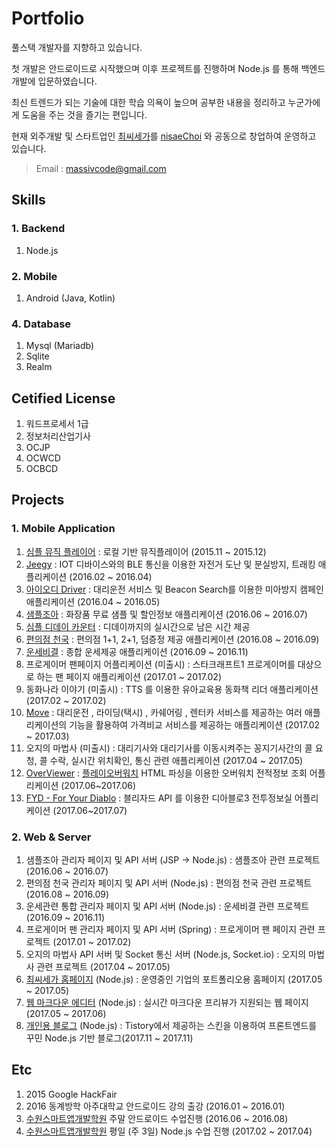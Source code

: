 # Portfolio

풀스택 개발자를 지향하고 있습니다.

첫 개발은 안드로이드로 시작했으며 이후 프로젝트를 진행하며 Node.js 를 통해 백엔드 개발에 입문하였습니다.

최신 트렌드가 되는 기술에 대한 학습 의욕이 높으며 공부한 내용을 정리하고 누군가에게 도움을 주는 것을 즐기는 편입니다.

현재 외주개발 및 스타트업인 [최씨세가](http://choisroyalfamily.com)를 [nisaeChoi](https://www.facebook.com/donghae.choi.31?lst=100010539379056%3A100003573668577%3A1497529717) 와 공동으로 창업하여 운영하고 있습니다.


> Email : [massivcode@gmail.com](mailto:massivcode@gmail.com)

## Skills

### 1. Backend
1. Node.js

### 2. Mobile
1. Android (Java, Kotlin)

### 4. Database
1. Mysql (Mariadb)
2. Sqlite
3. Realm

## Cetified License
1. 워드프로세서 1급
2. 정보처리산업기사
3. OCJP
4. OCWCD
5. OCBCD

## Projects

### 1. Mobile Application
1. [심플 뮤직 플레이어](https://play.google.com/store/apps/details?id=com.massivcode.androidmusicplayer) : 로컬 기반 뮤직플레이어 (2015.11 ~ 2015.12)
2. [Jeegy](https://play.google.com/store/apps/details?id=com.cssmart.jeegy) : IOT 디바이스와의 BLE 통신을 이용한 자전거 도난 및 분실방지, 트래킹 애플리케이션 (2016.02 ~ 2016.04)
3. [아이오디 Driver](https://play.google.com/store/apps/details?id=com.cssmart.cood) : 대리운전 서비스 및 Beacon Search를 이용한 미아방지 캠페인 애플리케이션 (2016.04 ~ 2016.05)
4. [샘플조아](https://play.google.com/store/apps/details?id=com.samplejoa) : 화장품 무료 샘플 및 할인정보 애플리케이션 (2016.06 ~ 2016.07)
5. [심플 디데이 카운터](https://play.google.com/store/apps/details?id=com.tistory.massivcode.simplecountdowntimer) : 디데이까지의 실시간으로 남은 시간 제공
6. [편의점 천국](https://play.google.com/store/apps/details?id=com.convenienceheaven) : 편의점 1+1, 2+1, 덤증정 제공 애플리케이션 (2016.08 ~ 2016.09)
7. [운세비결](https://play.google.com/store/apps/details?id=com.comprehensivefortune) : 종합 운세제공 애플리케이션 (2016.09 ~ 2016.11)
8. 프로게이머 팬페이지 어플리케이션 (미출시) : 스타크래프트1 프로게이머를 대상으로 하는 팬 페이지 애플리케이션 (2017.01 ~ 2017.02)
9. 동화나라 이야기 (미출시) : TTS 를 이용한 유아교육용 동화책 리더 애플리케이션 (2017.02 ~ 2017.02)
10. [Move]() : 대리운전 , 라이딩(택시) , 카쉐어링 , 렌터카 서비스를 제공하는 여러 애플리케이션의 기능을 활용하여 가격비교 서비스를 제공하는 애플리케이션 (2017.02 ~ 2017.03)
11. 오지의 마법사 (미출시) : 대리기사와 대리기사를 이동시켜주는 꽁지기사간의 콜 요청, 콜 수락, 실시간 위치확인, 통신 관련 애플리케이션 (2017.04 ~ 2017.05)
12. [OverViewer](https://play.google.com/store/apps/details?id=com.overviewer) : [플레이오버워치](https://playoverwatch.com/ko-kr/) HTML 파싱을 이용한 오버워치 전적정보 조회 어플리케이션 (2017.06~2017.06)
13. [FYD - For Your Diablo](https://play.google.com/store/apps/details?id=com.choisfamily.fyd) : 블리자드 API 를 이용한 디아블로3 전투정보실 어플리케이션 (2017.06~2017.07)

### 2. Web & Server
1. 샘플조아 관리자 페이지 및 API 서버 (JSP -> Node.js) : 샘플조아 관련 프로젝트 (2016.06 ~ 2016.07)
2. 편의점 천국 관리자 페이지 및 API 서버 (Node.js) : 편의점 천국 관련 프로젝트 (2016.08 ~ 2016.09)
3. 운세관련 통합 관리자 페이지 및 API 서버 (Node.js) : 운세비결 관련 프로젝트 (2016.09 ~ 2016.11)
4. 프로게이머 팬 관리자 페이지 및 API 서버 (Spring) : 프로게이머 팬 페이지 관련 프로젝트 (2017.01 ~ 2017.02)
5. 오지의 마법사 API 서버 및 Socket 통신 서버 (Node.js, Socket.io) : 오지의 마법사 관련 프로젝트 (2017.04 ~ 2017.05)
6. [최씨세가 홈페이지](http://choisroyalfamily.com/) (Node.js) : 운영중인 기업의 포트폴리오용 홈페이지 (2017.05 ~ 2017.05)
7. [웹 마크다운 에디터](http://choisroyalfamily.com/markdown) (Node.js) : 실시간 마크다운 프리뷰가 지원되는 웹 페이지 (2017.05 ~ 2017.06)
8. [개인용 블로그](http://massivcode.com) (Node.js) : Tistory에서 제공하는 스킨을 이용하여 프론트엔드를 꾸민 Node.js 기반 블로그(2017.11 ~ 2017.11)

## Etc
1. 2015 Google HackFair
2. 2016 동계방학 아주대학교 안드로이드 강의 출강 (2016.01 ~ 2016.01)
3. [수원스마트앱개발학원](https://www.suwonsmartapp.com/) 주말 안드로이드 수업진행 (2016.06 ~ 2016.08)
4. [수원스마트앱개발학원](https://www.suwonsmartapp.com/) 평일 (주 3일) Node.js 수업 진행 (2017.02 ~ 2017.04)

